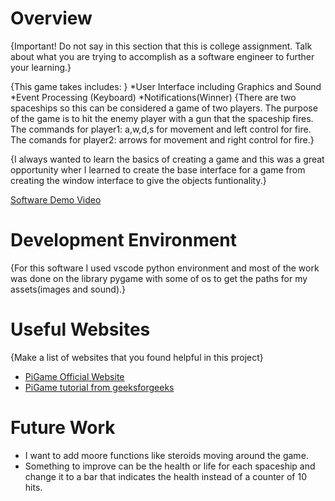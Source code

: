 # Overview

{Important!  Do not say in this section that this is college assignment.  Talk about what you are trying to accomplish as a software engineer to further your learning.}

{This game takes includes: }
*User Interface including Graphics and Sound
*Event Processing (Keyboard)
*Notifications(Winner)
{There are two spaceships so this can be considered a game of two players. The purpose of the game is to hit the enemy player with a gun that the spaceship fires. The commands for player1: a,w,d,s for movement and left control for fire. The comands for player2: arrows for movement and right control for fire.}

{I always wanted to learn the basics of creating a game and this was a great opportunity wher I learned to create the base interface for a game from creating the window interface to give the objects funtionality.}

[Software Demo Video](http://youtube.link.goes.here)

# Development Environment

{For this software I used vscode python environment and most of the work was done on the library pygame with some of os to get the paths for my assets(images and sound).}

# Useful Websites

{Make a list of websites that you found helpful in this project}
* [PiGame Official Website](https://www.pygame.org/news)
* [PiGame tutorial from geeksforgeeks](https://www.geeksforgeeks.org/pygame-tutorial/)

# Future Work
* I want to add moore functions like steroids moving around the game.
* Something to improve can be the health or life for each spaceship and change it to a bar that indicates the health instead of a counter of 10 hits.